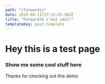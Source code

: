 ```yaml
---
path: "/forwardjs"
date: 2019-04-11T17:12:33.962Z
title: "ForwardJS c'est cool!"
templateKey: post-template
---
```


# Hey this is a test page

### Show me some cool stuff here

Thanks for checking out this demo
